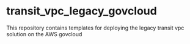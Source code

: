 # transit_vpc_legacy_govcloud
This repository contains templates for deploying the legacy transit vpc solution on the AWS govcloud
